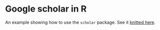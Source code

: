 # Google scholar in R
 
An example showing how to use the `scholar` package. See it [knitted here](https://inductivestep.github.io/Google-scholar-in-R/).